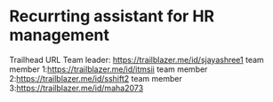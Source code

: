 # Recurrting assistant for HR management 
Trailhead URL
Team leader: https://trailblazer.me/id/sjayashree1
team member 1:https://trailblazer.me/id/itmsii
team member 2:https://trailblazer.me/id/sshift2
team member 3:https://trailblazer.me/id/maha2073

